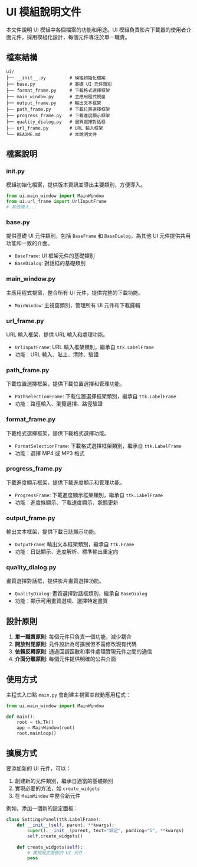 # UI 模組說明文件

本文件說明 UI 模組中各個檔案的功能和用途。UI 模組負責影片下載器的使用者介面元件，採用模組化設計，每個元件專注於單一職責。

## 檔案結構

```
ui/
├── __init__.py         # 模組初始化檔案
├── base.py             # 基礎 UI 元件類別
├── format_frame.py     # 下載格式選擇框架
├── main_window.py      # 主應用程式視窗
├── output_frame.py     # 輸出文本框架
├── path_frame.py       # 下載位置選擇框架
├── progress_frame.py   # 下載進度顯示框架
├── quality_dialog.py   # 畫質選擇對話框
├── url_frame.py        # URL 輸入框架
└── README.md           # 本說明文件
```

## 檔案說明

### __init__.py

模組初始化檔案，提供版本資訊並導出主要類別，方便導入。

```python
from ui.main_window import MainWindow
from ui.url_frame import UrlInputFrame
# 其他導入...
```

### base.py

提供基礎 UI 元件類別，包括 `BaseFrame` 和 `BaseDialog`，為其他 UI 元件提供共用功能和一致的介面。

- `BaseFrame`: UI 框架元件的基礎類別
- `BaseDialog`: 對話框的基礎類別

### main_window.py

主應用程式視窗，整合所有 UI 元件，提供完整的下載功能。

- `MainWindow`: 主視窗類別，管理所有 UI 元件和下載邏輯

### url_frame.py

URL 輸入框架，提供 URL 輸入和處理功能。

- `UrlInputFrame`: URL 輸入框架類別，繼承自 `ttk.LabelFrame`
- 功能：URL 輸入、貼上、清除、驗證

### path_frame.py

下載位置選擇框架，提供下載位置選擇和管理功能。

- `PathSelectionFrame`: 下載位置選擇框架類別，繼承自 `ttk.LabelFrame`
- 功能：路徑輸入、瀏覽選擇、路徑驗證

### format_frame.py

下載格式選擇框架，提供下載格式選擇功能。

- `FormatSelectionFrame`: 下載格式選擇框架類別，繼承自 `ttk.LabelFrame`
- 功能：選擇 MP4 或 MP3 格式

### progress_frame.py

下載進度顯示框架，提供下載進度顯示和管理功能。

- `ProgressFrame`: 下載進度顯示框架類別，繼承自 `ttk.LabelFrame`
- 功能：進度條顯示、下載速度顯示、狀態更新

### output_frame.py

輸出文本框架，提供下載日誌顯示功能。

- `OutputFrame`: 輸出文本框架類別，繼承自 `ttk.Frame`
- 功能：日誌顯示、進度解析、標準輸出重定向

### quality_dialog.py

畫質選擇對話框，提供影片畫質選擇功能。

- `QualityDialog`: 畫質選擇對話框類別，繼承自 `BaseDialog`
- 功能：顯示可用畫質選項、選擇特定畫質

## 設計原則

1. **單一職責原則**: 每個元件只負責一個功能，減少耦合
2. **開放封閉原則**: 元件設計為可擴展但不需修改現有代碼
3. **依賴反轉原則**: 通過回調函數和事件處理實現元件之間的通信
4. **介面分離原則**: 每個元件提供明確的公共介面

## 使用方式

主程式入口點 `main.py` 會創建主視窗並啟動應用程式：

```python
from ui.main_window import MainWindow

def main():
    root = tk.Tk()
    app = MainWindow(root)
    root.mainloop()
```

## 擴展方式

要添加新的 UI 元件，可以：

1. 創建新的元件類別，繼承自適當的基礎類別
2. 實現必要的方法，如 `create_widgets`
3. 在 `MainWindow` 中整合新元件

例如，添加一個新的設定面板：

```python
class SettingsPanel(ttk.LabelFrame):
    def __init__(self, parent, **kwargs):
        super().__init__(parent, text="設定", padding="5", **kwargs)
        self.create_widgets()
        
    def create_widgets(self):
        # 實現設定面板的 UI 元件
        pass
```
